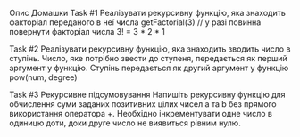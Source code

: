 Опис Домашки
Task #1
Реалізувати рекурсивну функцію, яка знаходить факторіал переданого в неї числа
getFactorial(3) // у разі повинна повернути факторіал числа 3! = 3 * 2 * 1

Task #2
Реалізувати рекурсивну функцію, яка знаходить зводить число в ступінь.
Число, яке потрібно звести до ступеня, передається як перший аргумент у функцію.
Ступінь передається як другий аргумент у функцію
pow(num, degree)

Task #3
Рекурсивне підсумовування
Напишіть рекурсивну функцію для обчислення суми заданих позитивних цілих чисел a та b без прямого використання оператора +.
Необхідно інкрементувати одне число в одиницю доти, доки друге число не виявиться рівним нулю.